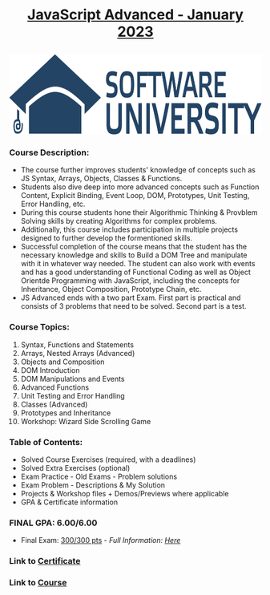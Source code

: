 <html>
<body>

# <p align="center"><a href="https://softuni.bg/trainings/3961/js-advanced-january-2023"> JavaScript Advanced - January 2023 </a><p>

<a href="https://softuni.bg/">
<img src="https://raw.githubusercontent.com/mirokrastanov/Software-Engineering-SoftUni/main/miscellaneous/softuni-banner.png" alt="softuni-banner" width="1218" height="160">
</a>

</body>
</html>

### Course Description:
- The course further improves students' knowledge of concepts such as JS Syntax, Arrays, Objects, Classes & Functions. 
- Students also dive deep into more advanced concepts such as Function Content, Explicit Binding, Event Loop, DOM, Prototypes, Unit Testing, Error Handling, etc.
- During this course students hone their Algorithmic Thinking & Provblem Solving skills by creating Algorithms for complex problems.
- Additionally, this course includes participation in multiple projects designed to further develop the formentioned skills.
- Successful completion of the course means that the student has the necessary knowledge and skills to Build a DOM Tree and manipulate with it in whatever way needed. The student can also work with events and has a good understanding of Functional Coding as well as Object Orientde Programming with JavaScript, including the concepts for Inheritance, Object Composition, Prototype Chain, etc.
- JS Advanced ends with a two part Exam. First part is practical and consists of 3 problems that need to be solved. Second part is a test.

### Course Topics:
1. Syntax, Functions and Statements
2. Arrays, Nested Arrays (Advanced)
3. Objects and Composition
4. DOM Introduction
5. DOM Manipulations and Events
6. Advanced Functions
7. Unit Testing and Error Handling
8. Classes (Advanced)
9. Prototypes and Inheritance
10. Workshop: Wizard Side Scrolling Game

### Table of Contents:
- Solved Course Exercises (required, with a deadlines)
- Solved Extra Exercises (optional)
- Exam Practice - Old Exams - Problem solutions
- Exam Problem - Descriptions & My Solution
- Projects & Workshop files + Demos/Previews where applicable
- GPA & Certificate information

### FINAL GPA: 6.00/6.00 
- Final Exam: <a href="https://i.imgur.com/csPYCZi.png">300/300 pts</a> <i> - Full Information: <a href="https://github.com/mirokrastanov/Software-Engineering-SoftUni/tree/main/softuni-js-advanced/final-exam">Here</a></i>


### Link to <a href="https://softuni.bg/Certificates/Details/160014/409ec459">Certificate</a>
### Link to <a href="https://softuni.bg/trainings/3961/js-advanced-january-2023">Course</a>

